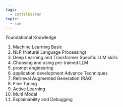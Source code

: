 ```yaml
---
tags:
  - zettelkasten
topic:
  - swe
---
```

Foundational Knowledge
1. Machine Learning Basic
2. NLP (Natural Language Processing)
3. Deep Learning and Transformer
Specific LLM skills
1. Choosing and using pre-trained LLM
2. prompt engineering
3. application development
Advance Techniques
1. Retrieval Augmented Generation (RAG)
2. Fine Tuning
3. Active Learning
4. Multi Modal
5. Explainability and Debugging
